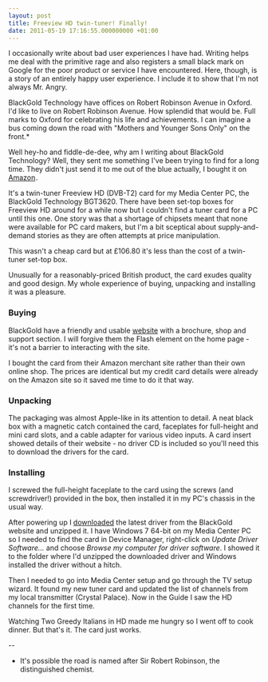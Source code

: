 ```yaml
---
layout: post
title: Freeview HD twin-tuner! Finally!
date: 2011-05-19 17:16:55.000000000 +01:00
---
```

I occasionally write about bad user experiences I have had. Writing helps me deal with the primitive rage and also registers a small black mark on Google for the poor product or service I have encountered. Here, though, is a story of an entirely happy user experience. I include it to show that I'm not always Mr. Angry.

BlackGold Technology have offices on Robert Robinson Avenue in Oxford. I'd like to live on Robert Robinson Avenue. How splendid that would be. Full marks to Oxford for celebrating his life and achievements. I can imagine a bus coming down the road with "Mothers and Younger Sons Only" on the front.*

Well hey-ho and fiddle-de-dee, why am I writing about BlackGold Technology? Well, they sent me something I've been trying to find for a long time. They didn't just send it to me out of the blue actually, I bought it on <a href="https://www.amazon.co.uk/gp/product/B004V2LKT8/ref=as_li_ss_tl?ie=UTF8&amp;tag=dominicsayers-21&amp;linkCode=as2&amp;camp=1634&amp;creative=19450&amp;creativeASIN=B004V2LKT8">Amazon</a><img style="border: none !important; margin: 0px !important;" src="https://www.assoc-amazon.co.uk/e/ir?t=&amp;l=as2&amp;o=2&amp;a=B004V2LKT8" border="0" alt="" width="1" height="1" />.

It's a twin-tuner Freeview HD (DVB-T2) card for my Media Center PC, the BlackGold Technology BGT3620. There have been set-top boxes for Freeview HD around for a while now but I couldn't find a tuner card for a PC until this one. One story was that a shortage of chipsets meant that none were available for PC card makers, but I'm a bit sceptical about supply-and-demand stories as they are often attempts at price manipulation.

This wasn't a cheap card but at £106.80 it's less than the cost of a twin-tuner set-top box.

Unusually for a reasonably-priced British product, the card exudes quality and good design. My whole experience of buying, unpacking and installing it was a pleasure.
<h3>Buying</h3>
BlackGold have a friendly and usable <a href="https://blackgold.tv/" target="_blank">website</a> with a brochure, shop and support section. I will forgive them the Flash element on the home page - it's not a barrier to interacting with the site.

I bought the card from their Amazon merchant site rather than their own online shop. The prices are identical but my credit card details were already on the Amazon site so it saved me time to do it that way.
<h3>Unpacking</h3>
The packaging was almost Apple-like in its attention to detail. A neat black box with a magnetic catch contained the card, faceplates for full-height and mini card slots, and a cable adapter for various video inputs. A card insert showed details of their website - no driver CD is included so you'll need this to download the drivers for the card.
<h3>Installing</h3>
I screwed the full-height faceplate to the card using the screws (and screwdriver!) provided in the box, then installed it in my PC's chassis in the usual way.

After powering up I <a href="https://shop.blackgold.tv/epages/BT3159.sf/en_GB/?ObjectPath=/Shops/BT3159/Categories/Support/Current_Drivers" target="_blank">downloaded</a> the latest driver from the BlackGold website and unzipped it. I have Windows 7 64-bit on my Media Center PC so I needed to find the card in Device Manager, right-click on <em>Update Driver Software...</em> and choose <em>Browse my computer for driver software</em>. I showed it to the folder where I'd unzipped the downloaded driver and Windows installed the driver without a hitch.

Then I needed to go into Media Center setup and go through the TV setup wizard. It found my new tuner card and updated the list of channels from my local transmitter (Crystal Palace). Now in the Guide I saw the HD channels for the first time.

Watching Two Greedy Italians in HD made me hungry so I went off to cook dinner. But that's it. The card just works.

--

* It's possible the road is named after Sir Robert Robinson, the distinguished chemist.
